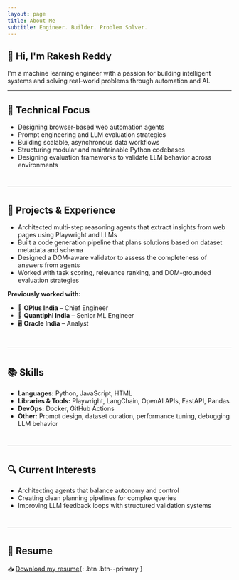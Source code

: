 ```yaml
---
layout: page
title: About Me
subtitle: Engineer. Builder. Problem Solver.
---
```


<style>
.page-content {
  max-width: 100%;
  padding: 2rem;
  font-family: "Segoe UI", sans-serif;
  line-height: 1.75;
  color: #222;
}

/* Headings with icon style */
.page-content h2,
.page-content h3 {
  margin-top: 2rem;
  color: #007BFF;
  font-weight: 600;
}

.page-content h2 {
  font-size: 1.8rem;
}

.page-content h3 {
  font-size: 1.4rem;
  margin-bottom: 0.5rem;
}

/* Lists */
.page-content ul {
  padding-left: 1.2rem;
  margin-top: 0.4rem;
}

.page-content ul li {
  margin-bottom: 0.5rem;
}

/* Resume Button */
.btn.btn--primary {
  background-color: #007BFF;
  color: white;
  padding: 0.6rem 1.2rem;
  text-decoration: none;
  border-radius: 6px;
  display: inline-block;
  margin-top: 1rem;
  font-weight: 500;
  transition: 0.2s ease-in-out;
}

.btn.btn--primary:hover {
  background-color: #0056b3;
  transform: scale(1.05);
}

/* Section dividers */
.section-break {
  height: 1px;
  background: #e0e0e0;
  margin: 2.5rem 0;
}
</style>

## 👋 Hi, I'm Rakesh Reddy

I'm a machine learning engineer with a passion for building intelligent systems and solving real-world problems through automation and AI.

---

## 🔧 Technical Focus

- Designing browser-based web automation agents  
- Prompt engineering and LLM evaluation strategies  
- Building scalable, asynchronous data workflows  
- Structuring modular and maintainable Python codebases  
- Designing evaluation frameworks to validate LLM behavior across environments

<div class="section-break"></div>

## 🧠 Projects & Experience

- Architected multi-step reasoning agents that extract insights from web pages using Playwright and LLMs  
- Built a code generation pipeline that plans solutions based on dataset metadata and schema  
- Designed a DOM-aware validator to assess the completeness of answers from agents  
- Worked with task scoring, relevance ranking, and DOM-grounded evaluation strategies

**Previously worked with:**

- 🏢 **OPlus India** – Chief Engineer  
- 🧠 **Quantiphi India** – Senior ML Engineer  
- 🖥️ **Oracle India** – Analyst

<div class="section-break"></div>

## 📚 Skills

- **Languages:** Python, JavaScript, HTML  
- **Libraries & Tools:** Playwright, LangChain, OpenAI APIs, FastAPI, Pandas  
- **DevOps:** Docker, GitHub Actions  
- **Other:** Prompt design, dataset curation, performance tuning, debugging LLM behavior

<div class="section-break"></div>

## 🔍 Current Interests

- Architecting agents that balance autonomy and control  
- Creating clean planning pipelines for complex queries  
- Improving LLM feedback loops with structured validation systems

<div class="section-break"></div>

## 📄 Resume

📥 [Download my resume](/assets/files/m_rakesh_reddy_resume.pdf){: .btn .btn--primary }

